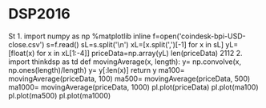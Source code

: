 # DSP2016
St
1.
import numpy as np
%matplotlib inline
f=open('coindesk-bpi-USD-close.csv')
s=f.read()
sL=s.split('\n')
xL=[x.split(',')[-1] for x in sL]
yL=[float(x) for x in xL[1:-4]]
priceData=np.array(yL)
len(priceData)
2112
2.
import thinkdsp as td
def movingAverage(x, length):
    y= np.convolve(x, np.ones(length)/length)
    y= y[:len(x)]
    return y
ma100= movingAverage(priceData, 100)
ma500= movingAverage(priceData, 500)
ma1000= movingAverage(priceData, 1000)
pl.plot(priceData)
pl.plot(ma100)
pl.plot(ma500)
pl.plot(ma1000)
